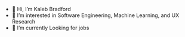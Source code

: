 - 👋 Hi, I’m Kaleb Bradford
- 🌱 I’m interested in Software Engineering, Machine Learning, and UX Research
- 👀 I’m currently Looking for jobs

<!---
LampofDiogenes/LampofDiogenes is a ✨ special ✨ repository because its `README.md` (this file) appears on your GitHub profile.
You can click the Preview link to take a look at your changes.
--->
